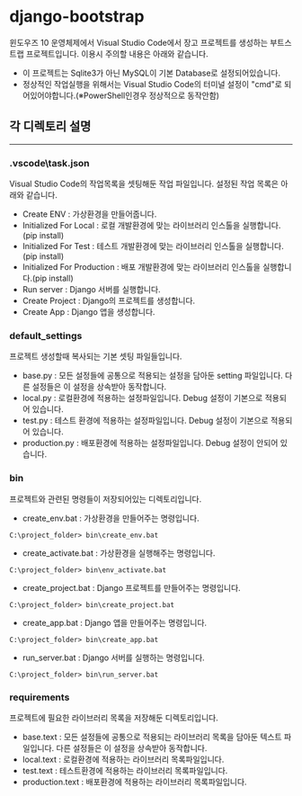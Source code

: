 # django-bootstrap
윈도우즈 10 운영체제에서 Visual Studio Code에서 장고 프로젝트를 생성하는 부트스트랩 프로젝트입니다.
이용시 주의할 내용은 아래와 같습니다.

* 이 프로젝트는 Sqlite3가 아닌 MySQL이 기본 Database로 설정되어있습니다.
* 정상적인 작업실행을 위해서는 Visual Studio Code의 터미널 설정이 "cmd"로 되어있어야합니다.(※PowerShell인경우 정상적으로 동작안함)

## 각 디렉토리 설명
***

### .vscode\task.json
Visual Studio Code의 작업목록을 셋팅해둔 작업 파일입니다. 설정된 작업 목록은 아래와 같습니다.

* Create ENV : 가상환경을 만들어줍니다.
* Initialized For Local : 로컬 개발환경에 맞는 라이브러리 인스톨을 실행합니다.(pip install)
* Initialized For Test : 테스트 개발환경에 맞는 라이브러리 인스톨을 실행합니다.(pip install)
* Initialized For Production : 배포 개발환경에 맞는 라이브러리 인스톨을 실행합니다.(pip install)
* Run server : Django 서버를 실행합니다.
* Create Project : Django의 프로젝트를 생성합니다.
* Create App : Django 앱을 생성합니다.

### default_settings
프로젝트 생성할때 복사되는 기본 셋팅 파일들입니다.

* base.py : 모든 설정들에 공통으로 적용되는 설정을 담아둔 setting 파일입니다. 다른 설정들은 이 설정을 상속받아 동작합니다.
* local.py : 로컬환경에 적용하는 설정파일입니다. Debug 설정이 기본으로 적용되어 있습니다.
* test.py : 테스트 환경에 적용하는 설정파일입니다. Debug 설정이 기본으로 적용되어 있습니다.
* production.py : 배포환경에 적용하는 설정파일입니다. Debug 설정이 안되어 있습니다.

### bin
프로젝트와 관련된 명령들이 저장되어있는 디렉토리입니다.

* create_env.bat : 가상환경을 만들어주는 명령입니다.
```
C:\project_folder> bin\create_env.bat
```

* create_activate.bat : 가상환경을 실행해주는 명령입니다.
```
C:\project_folder> bin\env_activate.bat
```

* create_project.bat : Django 프로젝트를 만들어주는 명령입니다.
```
C:\project_folder> bin\create_project.bat
```

* create_app.bat : Django 앱을 만들어주는 명령입니다.
```
C:\project_folder> bin\create_app.bat
```

* run_server.bat : Django 서버를 실행하는 명령입니다.
```
C:\project_folder> bin\run_server.bat
```

### requirements
프로젝트에 필요한 라이브러리 목록을 저장해둔 디렉토리입니다.

* base.text : 모든 설정들에 공통으로 적용되는 라이브러리 목록을 담아둔 텍스트 파일입니다. 다른 설정들은 이 설정을 상속받아 동작합니다.
* local.text : 로컬환경에 적용하는 라이브러리 목록파일입니다.
* test.text : 테스트환경에 적용하는 라이브러리 목록파일입니다.
* production.text : 배포환경에 적용하는 라이브러리 목록파일입니다.